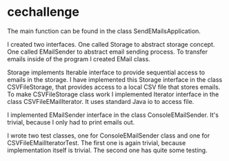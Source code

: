 # cechallenge

The main function can be found in the class SendEMailsApplication.

I created two interfaces. One called Storage to abstract storage concept. One called EMailSender to abstract email sending process. To transfer emails inside of the program I created EMail class.

Storage implements Iterable interface to provide sequential access to emails in the storage.
I have implemented this Storage interface in the class CSVFileStorage, that provides access to a local CSV file that stores emails.
To make CSVFileStorage class work I implemented Iterator interface in the class CSVFileEMailIterator.
It uses standard Java io to access file.

I implemented EMailSender interface in the class ConsoleEMailSender.
It's trivial, because I only had to print emails out.

I wrote two test classes, one for ConsoleEMailSender class and one for CSVFileEMailIteratorTest. The first one is again trivial, because implementation itself is trivial. The second one has quite some testing.
